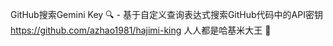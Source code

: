 GitHub搜索Gemini Key 🔍 - 基于自定义查询表达式搜索GitHub代码中的API密钥
https://github.com/azhao1981/hajimi-king
人人都是哈基米大王 👑


